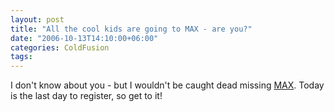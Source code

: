 ```yaml
---
layout: post
title: "All the cool kids are going to MAX - are you?"
date: "2006-10-13T14:10:00+06:00"
categories: ColdFusion 
tags: 
---
```


I don't know about you - but I wouldn't be caught dead missing <a href="http://www.adobe.com/events/max/">MAX</a>. Today is the last day to register, so get to it!